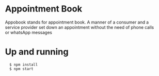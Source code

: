 # Appointment Book

Appobook stands for appointment book. A manner of a consumer and a service provider set down an appointment without the need of phone calls or whatsApp messages


# Up and running

```
  $ npm install
  $ npm start
```
